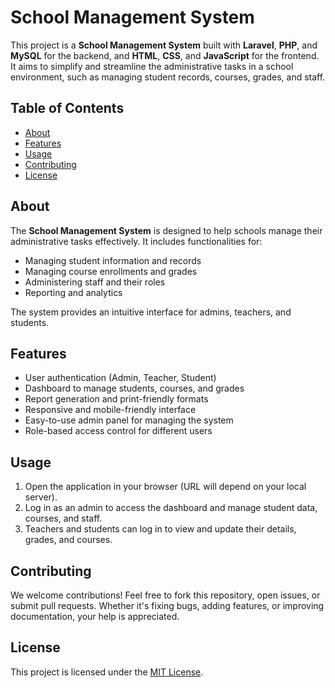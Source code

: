 # School Management System

This project is a **School Management System** built with **Laravel**, **PHP**, and **MySQL** for the backend, and **HTML**, **CSS**, and **JavaScript** for the frontend. It aims to simplify and streamline the administrative tasks in a school environment, such as managing student records, courses, grades, and staff.

## Table of Contents
- [About](#about)
- [Features](#features)
- [Usage](#usage)
- [Contributing](#contributing)
- [License](#license)

## About

The **School Management System** is designed to help schools manage their administrative tasks effectively. It includes functionalities for:
- Managing student information and records
- Managing course enrollments and grades
- Administering staff and their roles
- Reporting and analytics

The system provides an intuitive interface for admins, teachers, and students.

## Features

- User authentication (Admin, Teacher, Student)
- Dashboard to manage students, courses, and grades
- Report generation and print-friendly formats
- Responsive and mobile-friendly interface
- Easy-to-use admin panel for managing the system
- Role-based access control for different users

## Usage

1. Open the application in your browser (URL will depend on your local server).
2. Log in as an admin to access the dashboard and manage student data, courses, and staff.
3. Teachers and students can log in to view and update their details, grades, and courses.

## Contributing

We welcome contributions! Feel free to fork this repository, open issues, or submit pull requests. Whether it's fixing bugs, adding features, or improving documentation, your help is appreciated.

## License

This project is licensed under the [MIT License](LICENSE).
